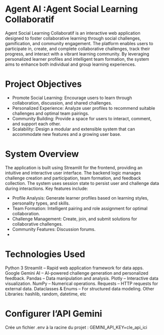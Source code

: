 # Agent AI :Agent Social Learning Collaboratif
Agent Social Learning Collaboratif is an interactive web application designed to foster collaborative learning through social challenges, gamification, and community engagement. The platform enables users to participate in, create, and complete collaborative challenges, track their progress, and interact with a vibrant learning community. By leveraging personalized learner profiles and intelligent team formation, the system aims to enhance both individual and group learning experiences.

# Project Objectives
-  Promote Social Learning: Encourage users to learn through collaboration, discussion, and shared challenges.
-  Personalized Experience: Analyze user profiles to recommend suitable challenges and optimal team pairings.
-  Community Building: Provide a space for users to interact, comment, and support each other.
-  Scalability: Design a modular and extensible system that can accommodate new features and a growing user base.

# System Overview
The application is built using Streamlit for the frontend, providing an intuitive and interactive user interface. The backend logic manages challenge creation and participation, team formation, and feedback collection. The system uses session state to persist user and challenge data during interactions. Key features include:
- Profile Analysis: Generate learner profiles based on learning styles, personality types, and skills.
- Team Formation: Intelligent pairing and role assignment for optimal collaboration.
- Challenge Management: Create, join, and submit solutions for collaborative challenges.
- Community Features: Discussion forums.
- 
# Technologies Used
Python 3
Streamlit – Rapid web application framework for data apps.
Google Gemini AI – AI-powered challenge generation and personalized feedback.
Pandas – Data manipulation and analysis.
Plotly – Interactive data visualization.
NumPy – Numerical operations.
Requests – HTTP requests for external data.
Dataclasses & Enums – For structured data modeling.
Other Libraries: hashlib, random, datetime, etc
# Configurer l’API Gemini
Crée un fichier .env à la racine du projet :
GEMINI_API_KEY=cle_api_ici






